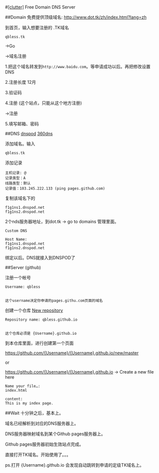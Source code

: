 #[[clutter]](/#clutter) Free Domain DNS Server

##Domain
免费提供顶级域名: http://www.dot.tk/zh/index.html?lang=zh

到首页，输入想要注册的 .TK域名
```
qbless.tk
```
->Go

->域名注册

1.把这个域名转发到``http://www.baidu.com``。等申请成功以后。再把修改设置DNS

2.注册长度 12月

3.验证码

4.注册 (这个站点，只能从这个地方注册)

->注册

5.填写邮箱、密码

##DNS
[dnspod](https://www.dnspod.cn/) [360dns](http://www.360dns.com/)

添加域名。输入
```
qbless.tk
```
添加记录
```
主机记录: @
记录类型：A
线路类型：默认
记录值：103.245.222.133 (ping pages.github.com)
```
复制该域名下的
```
f1g1ns1.dnspod.net
f1g1ns2.dnspod.net
```
2个nds服务器地址，到dot.tk -> go to domains 管理里面。
```
Custom DNS

Host Name: 
f1g1ns1.dnspod.net
f1g1ns2.dnspod.net
```
绑定以后。DNS就接入到DNSPOD了

##Server (github)

注册一个帐号
```
Username: qbless


这个username决定你申请的pages.githu.com页面的域名
```

创建一个仓库 [New repository](https://github.com/new)
```
Repository name: qbless.github.io


这个仓库必须是 {Username}.github.io
```

到本仓库里面，进行创建第一个页面

https://github.com/{Username}/{Username}.github.io/new/master

or

https://github.com/{Username}/{Username}.github.io -> Create a new file here

```
Name your file…:
index.html

content:
This is my index page.
```

##Wait
十分钟之后，基本上。

域名已经解析到对应的DNS服务器上。

DNS服务器映射域名到某个Github pages服务器上。

Github pages服务器初始生效站点完成。

直接打开TK域名。开始使用了。。。

ps.打开 {Username}.github.io 会发现自动跳转到申请的定级TK域名上。
